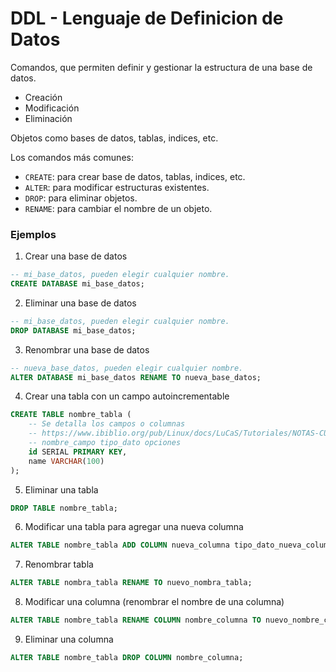 # DDL - Lenguaje de Definicion de Datos

Comandos, que permiten definir y gestionar la estructura de una base de datos.

- Creación
- Modificación
- Eliminación

Objetos como bases de datos, tablas, indices, etc.

Los comandos más comunes:

- `CREATE`: para crear base de datos, tablas, indices, etc.
- `ALTER`: para modificar estructuras existentes.
- `DROP`: para eliminar objetos.
- `RENAME`: para cambiar el nombre de un objeto.

### Ejemplos

1. Crear una base de datos

```sql
-- mi_base_datos, pueden elegir cualquier nombre.
CREATE DATABASE mi_base_datos;
```

2. Eliminar una base de datos

```sql
-- mi_base_datos, pueden elegir cualquier nombre.
DROP DATABASE mi_base_datos;
```

3. Renombrar una base de datos

```sql
-- nueva_base_datos, pueden elegir cualquier nombre.
ALTER DATABASE mi_base_datos RENAME TO nueva_base_datos;
```

4. Crear una tabla con un campo autoincrementable

```sql
CREATE TABLE nombre_tabla (
    -- Se detalla los campos o columnas
    -- https://www.ibiblio.org/pub/Linux/docs/LuCaS/Tutoriales/NOTAS-CURSO-BBDD/notas-curso-BD/node134.html
    -- nombre_campo tipo_dato opciones
    id SERIAL PRIMARY KEY,
    name VARCHAR(100)
);
```

5. Eliminar una tabla

```sql
DROP TABLE nombre_tabla;
```

6. Modificar una tabla para agregar una nueva columna

```sql
ALTER TABLE nombre_tabla ADD COLUMN nueva_columna tipo_dato_nueva_columna;
```

7. Renombrar tabla

```sql
ALTER TABLE nombra_tabla RENAME TO nuevo_nombra_tabla;
```

8. Modificar una columna (renombrar el nombre de una columna)

```sql
ALTER TABLE nombre_tabla RENAME COLUMN nombre_columna TO nuevo_nombre_columna;
```

9. Eliminar una columna

```sql
ALTER TABLE nombre_tabla DROP COLUMN nombre_columna;
```
